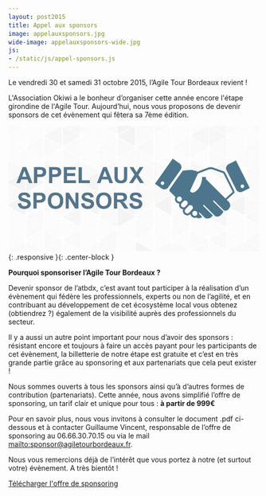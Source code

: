 ```yaml
---
layout: post2015
title: Appel aux sponsors
image: appelauxsponsors.jpg
wide-image: appelauxsponsors-wide.jpg
js:
- /static/js/appel-sponsors.js
---
```


Le vendredi 30 et samedi 31 octobre 2015, l’Agile Tour Bordeaux revient !

L'Association Okiwi a le bonheur d’organiser cette année encore l'étape girondine de l'Agile Tour. <!--more-->Aujourd’hui, nous vous proposons de devenir sponsors de cet évènement qui fêtera sa 7ème édition.

![Alt text](/static/img/blog/appelauxsponsors-wide.jpg){: .responsive }{: .center-block }

**Pourquoi sponsoriser l’Agile Tour Bordeaux ?**

Devenir sponsor de l’atbdx, c’est avant tout participer à la réalisation d’un évènement qui fédère les professionnels, experts ou non de l’agilité, et en contribuant au développement de cet écosystème local vous obtenez (obtiendrez ?) également de la visibilité auprès des professionnels du secteur.

Il y a aussi un autre point important pour nous d’avoir des sponsors : résistant encore et toujours à faire un accès payant pour les participants de cet évènement, la billetterie de notre étape est gratuite et c’est en très grande partie grâce au sponsoring et aux partenariats que cela peut exister !

Nous sommes ouverts à tous les sponsors ainsi qu’à d’autres formes de contribution (partenariats). Cette année, nous avons simplifié l’offre de sponsoring, un tarif clair et unique pour tous : **à partir de 999€**

Pour en savoir plus, nous vous invitons à consulter le document .pdf ci-dessous et à contacter Guillaume Vincent, responsable de l’offre de sponsoring au 06.66.30.70.15 ou via le mail <mailto:sponsor@agiletourbordeaux.fr>.

Nous vous remercions déjà de l’intérêt que vous portez à notre (et surtout votre) évènement. A très bientôt !

<div class="text-center margin-top">
    <a class="btn btn-theme animated flipInY visible" href="/static/OffredesponsoringAgileTour2015.pdf" data-animation-delay="100" data-animation="flipInY"><i class="fa fa-save"></i> Télécharger l'offre de sponsoring</a>
</div>
